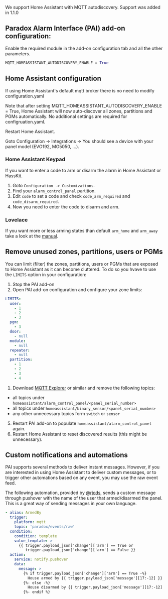 We support Home Assistant with MQTT autodiscovery.
Support was added in 1.1.0

## Paradox Alarm Interface (PAI) add-on configuration:
Enable the required module in the add-on configuration tab and all the other parameters.
```python
MQTT_HOMEASSISTANT_AUTODISCOVERY_ENABLE = True
```

## Home Assistant configuration
If using Home Assistant's default mqtt broker there is no need to modify configuration.yaml

Note that after setting MQTT_HOMEASSISTANT_AUTODISCOVERY_ENABLE = True, Home Assistant will now auto-discover all zones, partitions and PGMs automatically. No additional settings are required for configruation.yaml. 

Restart Home Assistant.

Goto Configuration -> Integrations -> You should see a device with your panel model (EVO192, MG5050, ...).

### Home Assistant Keypad
If you want to enter a code to arm or disarm the alarm in Home Assistant or HassKit.

1. Goto `Configuration -> Customizations`.
2. Find your `alarm_control_panel` partition.
3. Edit `code` to set a code and check `code_arm_required` and `code_disarm_required`.
4. Now you need to enter the code to disarm and arm.

### Lovelace

If you want more or less arming states than default `arm_home` and `arm_away` take a look at the [manual](https://www.home-assistant.io/lovelace/alarm-panel/).

## Remove unused zones, partitions, users or PGMs
You can limit (filter) the zones, partitions, users or PGMs that are exposed to Home Assistant as it can become cluttered. To do so you hvave to use the `LIMITS` option in your configuration:

1. Stop the PAI add-on
1. Open PAI add-on configuration and configure your zone limits:
```yaml
LIMITS:
  user:
    - 1
    - 2
    - 3
  pgm:
    - 3
  door:
    - null
  module:
    - null
  repeater:
    - null
  partition:
    - 1
    - 2
    - 3
    - 4
```

1. Download [MQTT Explorer](http://mqtt-explorer.com/) or similar and remove the following topics:
  - all topics under `homeassistant/alarm_control_panel/<panel_serial_number>` 
  - all topics under `homeassistant/binary_sensor/<panel_serial_number>`
  - any other unnecessary topics form `switch` or `sensor`

5. Restart PAI add-on to populate `homeassistant/alarm_control_panel` again.
6. Restart Home Assistant to reset discovered results (this might be unnecessary).

## Custom notifications and automations

PAI supports several methods to deliver instant messages. However, if you are interested in using Home Assistant to deliver custom messages, or to trigger other automations based on any event, you may use the raw event feed.

The following automation, provided by [@rjcds](https://github.com/rjcds), sends a custom message through pushover with the name of the user that armed/disarmed the panel. This is a great way of sending messages in your own language.

```yaml
- alias: ArmedBy
  trigger:
    platform: mqtt
    topic: 'paradox/events/raw'
  condition:
    condition: template
    value_template: >
      {{ trigger.payload_json['change']['arm'] == True or
         trigger.payload_json['change']['arm'] == False }}
  action:
    service: notify.pushover
    data:
      message: >
        {% if trigger.payload_json['change']['arm'] == True -%}
          House armed by {{ trigger.payload_json['message'][17:-12] }}
        {%- else -%}
          House disarmed by {{ trigger.payload_json['message'][17:-12] }}
        {%- endif %}

```
